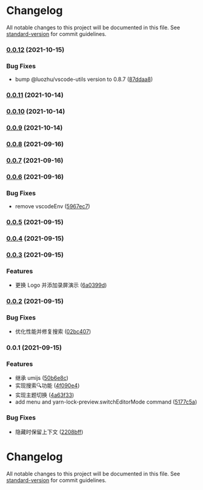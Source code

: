 # Changelog

All notable changes to this project will be documented in this file. See [standard-version](https://github.com/conventional-changelog/standard-version) for commit guidelines.

### [0.0.12](https://github.com/youngjuning/vscode-yarn-lock-preview/compare/v0.0.11...v0.0.12) (2021-10-15)


### Bug Fixes

* bump @luozhu/vscode-utils version to 0.8.7 ([87ddaa8](https://github.com/youngjuning/vscode-yarn-lock-preview/commit/87ddaa84be59d34d47502535c8ba74dddce3cdd8))

### [0.0.11](https://github.com/youngjuning/vscode-yarn-lock-preview/compare/v0.0.10...v0.0.11) (2021-10-14)

### [0.0.10](https://github.com/youngjuning/vscode-yarn-lock-preview/compare/v0.0.9...v0.0.10) (2021-10-14)

### [0.0.9](https://github.com/youngjuning/vscode-yarn-lock-preview/compare/v0.0.8...v0.0.9) (2021-10-14)

### [0.0.8](https://github.com/youngjuning/vscode-yarn-lock-preview/compare/v0.0.7...v0.0.8) (2021-09-16)

### [0.0.7](https://github.com/youngjuning/vscode-yarn-lock-preview/compare/v0.0.6...v0.0.7) (2021-09-16)

### [0.0.6](https://github.com/youngjuning/vscode-yarn-lock-preview/compare/v0.0.5...v0.0.6) (2021-09-16)


### Bug Fixes

* remove vscodeEnv ([5967ec7](https://github.com/youngjuning/vscode-yarn-lock-preview/commit/5967ec7793b9bd151b6cc566e1f1f0962430efe6))

### [0.0.5](https://github.com/youngjuning/vscode-yarn-lock-preview/compare/v0.0.4...v0.0.5) (2021-09-15)

### [0.0.4](https://github.com/youngjuning/vscode-yarn-lock-preview/compare/v0.0.3...v0.0.4) (2021-09-15)

### [0.0.3](https://github.com/youngjuning/vscode-yarn-lock-preview/compare/v0.0.2...v0.0.3) (2021-09-15)


### Features

* 更换 Logo 并添加录屏演示 ([6a0399d](https://github.com/youngjuning/vscode-yarn-lock-preview/commit/6a0399dd31645d1006874e9acbb2c390574fafde))

### [0.0.2](https://github.com/youngjuning/vscode-yarn-lock-preview/compare/v0.0.1...v0.0.2) (2021-09-15)


### Bug Fixes

* 优化性能并修复搜索 ([02bc407](https://github.com/youngjuning/vscode-yarn-lock-preview/commit/02bc407929db04a9264e25f2066a0f1055b104c2))

### 0.0.1 (2021-09-15)


### Features

* 继承 umijs ([50b6e8c](https://github.com/youngjuning/vscode-yarn-lock-preview/commit/50b6e8ced24b535291040d91a67fbcd094ad2212))
* 实现搜索🔍功能 ([4f090e4](https://github.com/youngjuning/vscode-yarn-lock-preview/commit/4f090e4b5504ce8686bd5ed0a44f5e3135ab6e92))
* 实现主题切换 ([4a63f33](https://github.com/youngjuning/vscode-yarn-lock-preview/commit/4a63f33df5b8c4acea3cfaea653d8379354dda8f))
* add menu and yarn-lock-preview.switchEditorMode command ([5177c5a](https://github.com/youngjuning/vscode-yarn-lock-preview/commit/5177c5a4516391ad9a00f968bc1ce931eb7e9f51))


### Bug Fixes

* 隐藏时保留上下文 ([2208bff](https://github.com/youngjuning/vscode-yarn-lock-preview/commit/2208bff64cbe6aaa50c2fa279e87d80c641f35c3))

# Changelog

All notable changes to this project will be documented in this file. See [standard-version](https://github.com/conventional-changelog/standard-version) for commit guidelines.
